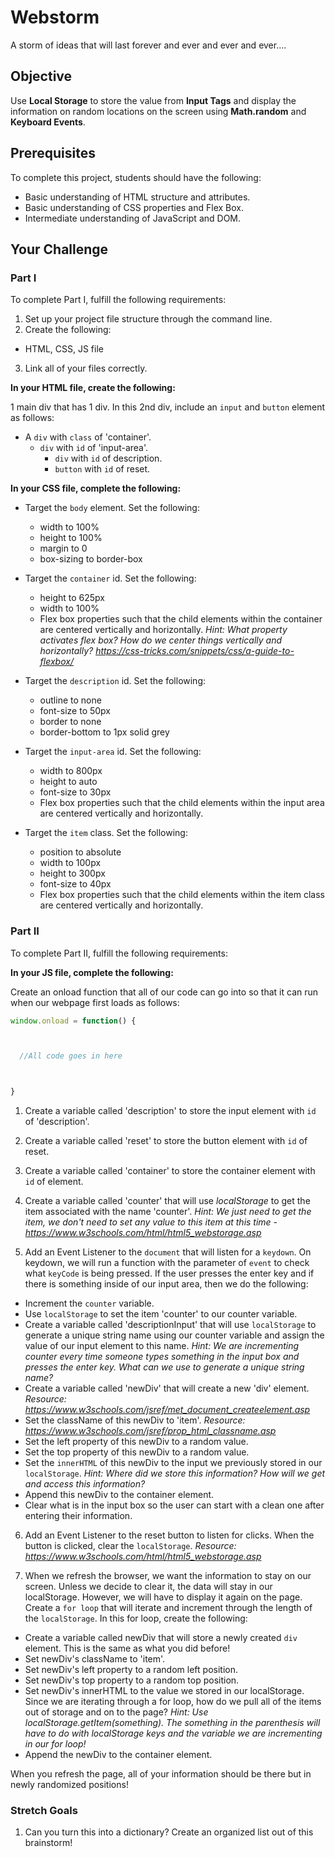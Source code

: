 # Webstorm

A storm of ideas that will last forever and ever and ever and ever....

## Objective
Use **Local Storage** to store the value from **Input Tags** and display the information on random locations on the screen using **Math.random** and **Keyboard Events**.

## Prerequisites
To complete this project, students should have the following:
* Basic understanding of HTML structure and attributes.
* Basic understanding of CSS properties and Flex Box.
* Intermediate understanding of JavaScript and DOM.

## Your Challenge

### Part I
To complete Part I, fulfill the following requirements:
1. Set up your project file structure through the command line.
2. Create the following:
* HTML, CSS, JS file
3. Link all of your files correctly.

**In your HTML file, create the following:**

1 main div that has 1 div. In this 2nd div, include an ```input``` and ```button``` element as follows:

* A ```div``` with ```class``` of 'container'.
  - ```div``` with ```id``` of 'input-area'.
    - ```div``` with ```id``` of description.
    - ```button``` with ```id``` of reset.

**In your CSS file, complete the following:**
* Target the ```body``` element. Set the following:
  - width to 100%
  - height to 100%
  - margin to 0
  - box-sizing to border-box

* Target the ```container``` id. Set the following:
  - height to 625px
  - width to 100%
  - Flex box properties such that the child elements within the container are centered vertically and horizontally. *Hint: What property activates flex box? How do we center things vertically and horizontally? https://css-tricks.com/snippets/css/a-guide-to-flexbox/*

* Target the ```description``` id. Set the following:
  - outline to none
  - font-size to 50px
  - border to none
  - border-bottom to 1px solid grey

* Target the ```input-area``` id. Set the following:
  - width to 800px
  - height to auto
  - font-size to 30px
  - Flex box properties such that the child elements within the input area are centered vertically and horizontally.

* Target the ```item``` class. Set the following:
  - position to absolute
  - width to 100px
  - height to 300px
  - font-size to 40px
  - Flex box properties such that the child elements within the item class are centered vertically and horizontally.

### Part II
To complete Part II, fulfill the following requirements:

**In your JS file, complete the following:**

Create an onload function that all of our code can go into so that it can run when our webpage first loads as follows:

```javascript
window.onload = function() {



  //All code goes in here



}
```

1. Create a variable called 'description' to store the input element with ```id``` of 'description'.

2. Create a variable called 'reset' to store the button element with ```id``` of reset.

3. Create a variable called 'container' to store the container element with ```id``` of element.

4. Create a variable called 'counter' that will use *localStorage* to get the item associated with the name 'counter'. *Hint: We just need to get the item, we don't need to set any value to this item at this time - https://www.w3schools.com/html/html5_webstorage.asp*

5. Add an Event Listener to the ```document``` that will listen for a ```keydown```. On keydown, we will run a function with the parameter of ```event``` to check what ```keyCode``` is being pressed. If the user presses the enter key and if there is something inside of our input area, then we do the following:
  - Increment the ```counter``` variable.
  - Use ```localStorage``` to set the item 'counter' to our counter variable.
  - Create a variable called 'descriptionInput' that will use ```localStorage``` to generate a unique string name using our counter variable and assign the value of our input element to this name. *Hint: We are incrementing counter every time someone types something in the input box and presses the enter key. What can we use to generate a unique string name?*
  - Create a variable called 'newDiv' that will create a new 'div' element. *Resource: https://www.w3schools.com/jsref/met_document_createelement.asp*
  - Set the className of this newDiv to 'item'. *Resource: https://www.w3schools.com/jsref/prop_html_classname.asp*
  - Set the left property of this newDiv to a random value.
  - Set the top property of this newDiv to a random value.
  - Set the ```innerHTML``` of this newDiv to the input we previously stored in our ```localStorage```. *Hint: Where did we store this information? How will we get and access this information?*
  - Append this newDiv to the container element.
  - Clear what is in the input box so the user can start with a clean one after entering their information.

6. Add an Event Listener to the reset button to listen for clicks. When the button is clicked, clear the ```localStorage```. *Resource: https://www.w3schools.com/html/html5_webstorage.asp*

7. When we refresh the browser, we want the information to stay on our screen. Unless we decide to clear it, the data will stay in our localStorage. However, we will have to display it again on the page. Create a ```for loop``` that will iterate and increment through the length of the ```localStorage```. In this for loop, create the following:
  - Create a variable called newDiv that will store a newly created ```div``` element. This is the same as what you did before!
  - Set newDiv's className to 'item'.
  - Set newDiv's left property to a random left position.
  - Set newDiv's top property to a random top position.
  - Set newDiv's innerHTML to the value we stored in our localStorage. Since we are iterating through a for loop, how do we pull all of the items out of storage and on to the page? *Hint: Use localStorage.getItem(something). The something in the parenthesis will have to do with localStorage keys and the variable we are incrementing in our for loop!*
  - Append the newDiv to the container element.

When you refresh the page, all of your information should be there but in newly randomized positions!

### Stretch Goals
1. Can you turn this into a dictionary? Create an organized list out of this brainstorm! 
